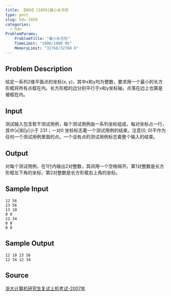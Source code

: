 ```yaml
---
title: 【HDU】[1859]最小长方形
type: post
slug: hdu-1859
categories:
  - hdu
ProblemParams:
    ProblemTitle: "最小长方形"
    TimeLimit: "1000/1000 MS"
    MemoryLimit: "32768/32768 K"
---
```


## Problem Description

给定一系列2维平面点的坐标(x, y)，其中x和y均为整数，要求用一个最小的长方形框将所有点框在内。长方形框的边分别平行于x和y坐标轴，点落在边上也算是被框在内。

## Input

测试输入包含若干测试用例，每个测试用例由一系列坐标组成，每对坐标占一行，其中|x|和|y|小于 231；一对0 坐标标志着一个测试用例的结束。注意(0, 0)不作为任何一个测试用例里面的点。一个没有点的测试用例标志着整个输入的结束。

## Output

对每个测试用例，在1行内输出2对整数，其间用一个空格隔开。第1对整数是长方形框左下角的坐标，第2对整数是长方形框右上角的坐标。

## Sample Input

```
12 56
23 56
13 10
0 0
12 34
0 0
0 0

```

## Sample Output

```
12 10 23 56
12 34 12 34

```

## Source

[浙大计算机研究生复试上机考试-2007年](https://acm.hdu.edu.cn//search.php?field=problem&key=%D5%E3%B4%F3%BC%C6%CB%E3%BB%FA%D1%D0%BE%BF%C9%FA%B8%B4%CA%D4%C9%CF%BB%FA%BF%BC%CA%D4-2007%C4%EA&source=1&searchmode=source)
